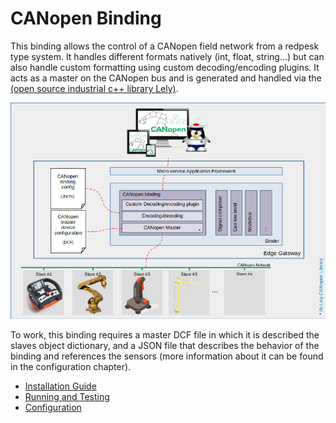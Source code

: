# CANopen Binding

This binding allows the control of a CANopen field network from a redpesk type system. It handles different formats natively (int, float, string...) but can also handle custom formatting using custom decoding/encoding plugins.
It acts as a master on the CANopen bus and is generated and handled via the [(open source industrial c++ library Lely)](https://opensource.lely.com/canopen/).

![CANopen service architecture](images/CANopen-service-architecture.jpg)

To work, this binding requires a master DCF file in which it is described the slaves object dictionary, and a JSON file that describes the behavior of the binding and references the sensors (more information about it can be found in the configuration chapter).

* [Installation Guide](./2-installation_guide.html)
* [Running and Testing](./4-running_and_testing.html)
* [Configuration](./3-configuration.html)
